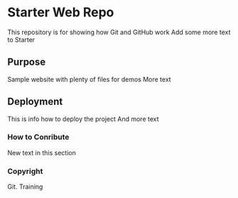 # Starter Web Repo

This repository is for showing how Git and GitHub work
Add some more text to Starter

## Purpose

Sample website with plenty of files for demos
More text

## Deployment

This is info how to deploy the project
And more text

### How to Conribute

New text in this section

### Copyright

Git. Training